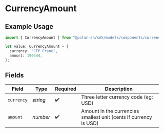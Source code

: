# CurrencyAmount

## Example Usage

```typescript
import { CurrencyAmount } from "@polar-sh/sdk/models/components/currencyamount.js";

let value: CurrencyAmount = {
  currency: "CFP Franc",
  amount: 190444,
};
```

## Fields

| Field                                                             | Type                                                              | Required                                                          | Description                                                       |
| ----------------------------------------------------------------- | ----------------------------------------------------------------- | ----------------------------------------------------------------- | ----------------------------------------------------------------- |
| `currency`                                                        | *string*                                                          | :heavy_check_mark:                                                | Three letter currency code (eg: USD)                              |
| `amount`                                                          | *number*                                                          | :heavy_check_mark:                                                | Amount in the currencies smallest unit (cents if currency is USD) |